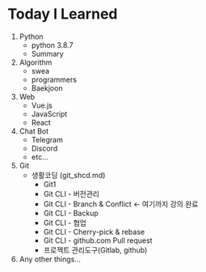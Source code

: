 # Today I Learned 

1. Python
   - python 3.8.7
   - Summary
2. Algorithm
   - swea
   - programmers
   - Baekjoon
3. Web
   - Vue.js
   - JavaScript
   - React
4. Chat Bot
   - Telegram
   - Discord
   - etc...
5. Git
   - 생활코딩 (git_shcd.md)
     - Git1
     - Git CLI - 버전관리 
     - Git CLI - Branch & Conflict <- 여기까지 강의 완료
     - Git CLI - Backup
     - Git CLI - 협업
     - Git CLI - Cherry-pick & rebase
     - Git CLI - github.com Pull request
     - 프로젝트 관리도구(Gitlab, github)
6. Any other things...